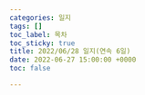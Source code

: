 ```yaml
---
categories: 일지
tags: []
toc_label: 목차
toc_sticky: true
title: 2022/06/28 일지(연속 6일)
date: 2022-06-27 15:00:00 +0000
toc: false

---
```

